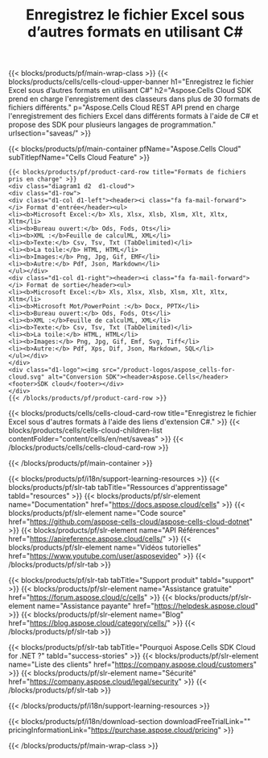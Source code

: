 ﻿---
title:  Enregistrez le fichier Excel sous d’autres formats en utilisant C#
description:  Aspose.Cells Cloud REST API prend en charge l'enregistrement des fichiers Excel dans différents formats à l'aide de C# et propose des SDK pour plusieurs langages de programmation.
---
{{< blocks/products/pf/main-wrap-class >}}
{{< blocks/products/cells/cells-cloud-upper-banner h1="Enregistrez le fichier Excel sous d’autres formats en utilisant C#" h2="Aspose.Cells Cloud SDK prend en charge l\'enregistrement des classeurs dans plus de 30 formats de fichiers différents." p="Aspose.Cells Cloud REST API prend en charge l\'enregistrement des fichiers Excel dans différents formats à l\'aide de C# et propose des SDK pour plusieurs langages de programmation." urlsection="saveas/" >}}

{{< blocks/products/pf/main-container pfName="Aspose.Cells Cloud" subTitlepfName="Cells Cloud Feature" >}}

	{{< blocks/products/pf/product-card-row title="Formats de fichiers pris en charge" >}}
	<div class="diagram1 d2  d1-cloud">
	<div class="d1-row">
	<div class="d1-col d1-left"><header><i class="fa fa-mail-forward"> </i> Format d'entrée</header><ul>
	<li><b>Microsoft Excel:</b> Xls, Xlsx, Xlsb, Xlsm, Xlt, Xltx, Xltm</li>
	<li><b>Bureau ouvert:</b> Ods, Fods, Ots</li>
	<li><b>XML :</b>Feuille de calculML, XML</li>
	<li><b>Texte:</b> Csv, Tsv, Txt (TabDelimited)</li>
	<li><b>La toile:</b> HTML, HTML</li>
	<li><b>Images:</b> Png, Jpg, Gif, EMF</li>
	<li><b>Autre:</b> Pdf, Json, Markdown</li>
	</ul></div>
	<div class="d1-col d1-right"><header><i class="fa fa-mail-forward"> </i> Format de sortie</header><ul>
	<li><b>Microsoft Excel:</b> Xls, Xlsx, Xlsb, Xlsm, Xlt, Xltx, Xltm</li>
	<li><b>Microsoft Mot/PowerPoint :</b> Docx, PPTX</li>
	<li><b>Bureau ouvert:</b> Ods, Fods, Ots</li>
	<li><b>XML :</b>Feuille de calculML, XML</li>
	<li><b>Texte:</b> Csv, Tsv, Txt (TabDelimited)</li>
	<li><b>La toile:</b> HTML, HTML</li>
	<li><b>Images:</b> Png, Jpg, Gif, Emf, Svg, Tiff</li>
	<li><b>Autre:</b> Pdf, Xps, Dif, Json, Markdown, SQL</li>
	</ul></div>
	</div>
	<div class="d1-logo"><img src="/product-logos/aspose_cells-for-cloud.svg" alt="Conversion SDK"><header>Aspose.Cells</header><footer>SDK cloud</footer></div>
	</div>
	{{< /blocks/products/pf/product-card-row >}}
{{< blocks/products/cells/cells-cloud-card-row title="Enregistrez le fichier Excel sous d\'autres formats à l\'aide des liens d\'extension C#." >}}
{{< blocks/products/cells/cells-cloud-children-list contentFolder="content/cells/en/net/saveas" >}} 
{{< /blocks/products/cells/cells-cloud-card-row >}}


{{< /blocks/products/pf/main-container >}}

{{< blocks/products/pf/i18n/support-learning-resources >}}
{{< blocks/products/pf/slr-tab tabTitle="Ressources d\'apprentissage" tabId="resources" >}}
{{< blocks/products/pf/slr-element name="Documentation" href="https://docs.aspose.cloud/cells" >}}
{{< blocks/products/pf/slr-element name="Code source" href="https://github.com/aspose-cells-cloud/aspose-cells-cloud-dotnet" >}}
{{< blocks/products/pf/slr-element name="API Références" href="https://apireference.aspose.cloud/cells/" >}}
{{< blocks/products/pf/slr-element name="Vidéos tutorielles" href="https://www.youtube.com/user/asposevideo" >}}
{{< /blocks/products/pf/slr-tab >}}

{{< blocks/products/pf/slr-tab tabTitle="Support produit" tabId="support" >}}
{{< blocks/products/pf/slr-element name="Assistance gratuite" href="https://forum.aspose.cloud/c/cells" >}}
{{< blocks/products/pf/slr-element name="Assistance payante" href="https://helpdesk.aspose.cloud" >}}
{{< blocks/products/pf/slr-element name="Blog" href="https://blog.aspose.cloud/category/cells/" >}}
{{< /blocks/products/pf/slr-tab >}}

{{< blocks/products/pf/slr-tab tabTitle="Pourquoi Aspose.Cells SDK Cloud for .NET ?" tabId="success-stories" >}}
{{< blocks/products/pf/slr-element name="Liste des clients" href="https://company.aspose.cloud/customers" >}}
{{< blocks/products/pf/slr-element name="Sécurité" href="https://company.aspose.cloud/legal/security" >}}
{{< /blocks/products/pf/slr-tab >}}

{{< /blocks/products/pf/i18n/support-learning-resources >}}

{{< blocks/products/pf/i18n/download-section downloadFreeTrialLink="" pricingInformationLink="https://purchase.aspose.cloud/pricing" >}}

{{< /blocks/products/pf/main-wrap-class >}}

